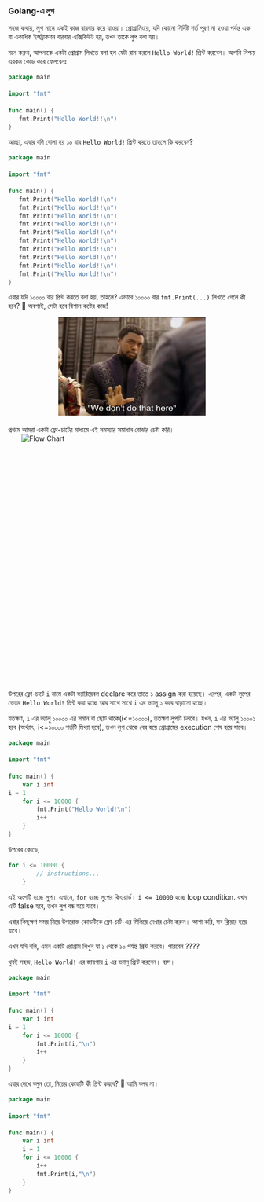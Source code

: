 ### Golang-এ লুপ 
সহজ কথায়, লুপ মানে একই কাজ বারবার করে যাওয়া। প্রোগ্রামিংয়ে, যদি কোনো নির্দিষ্ট শর্ত পূরণ না হওয়া পর্যন্ত এক বা একাধিক ইন্সট্রাকশন বারবার এক্সিকিউট হয়, তখন তাকে লুপ বলা হয়।

মনে করুন, আপনাকে একটা প্রোগ্রাম লিখতে বলা হল যেটা রান করলে `Hello World!` প্রিন্ট করবেন। আপনি নিশ্চয় এরকম কোড করে ফেলবেনঃ
```go
package main

import "fmt"

func main() {
   fmt.Print("Hello World!!\n")
}
```
আচ্ছা, এবার যদি বোলা হয় ১০ বার `Hello World!` প্রিন্ট করতে তাহলে কি করবেন?
```go
package main

import "fmt"

func main() {
   fmt.Print("Hello World!!\n")
   fmt.Print("Hello World!!\n")
   fmt.Print("Hello World!!\n")
   fmt.Print("Hello World!!\n")
   fmt.Print("Hello World!!\n")
   fmt.Print("Hello World!!\n")
   fmt.Print("Hello World!!\n")
   fmt.Print("Hello World!!\n")
   fmt.Print("Hello World!!\n")
   fmt.Print("Hello World!!\n")
}
```
এবার যদি ১০০০০ বার প্রিন্ট করতে বলা হয়, তাহলে?
এভাবে ১০০০০ বার `fmt.Print(...)` লিখতে গেলে কী হবে? 🤯 অবশ্যই, সেটা হবে বিশাল কষ্টের কাজ!
<div style="display: flex; justify-content: center; margin-bottom:20px;">
<img src="./We_Dont_Do_That_Here.jpg" alt="Flow Chart" width="300" height="200">
</div>
প্রথমে আমরা একটা ফ্লো-চার্টের মাধ্যমে এই সমস্যার সমাধান বোঝার চেষ্টা করি। 
<div style="display: flex; justify-content: center; margin-bottom:20px;">
<img src="./loop_flow_chart1.jpg" alt="Flow Chart" width="450" height="500">
</div>

উপরের ফ্লো-চার্টে `i` নামে একটা ভ্যারিয়েবল declare করে তাতে ১ assign করা হয়েছে। এরপর, একটা লুপের ভেতর `Hello World!` প্রিন্ট করা হচ্ছে আর সাথে সাথে `i` এর ভ্যালু ১ করে বাড়ানো হচ্ছে।

যতক্ষণ, `i` এর ভ্যালু  ১০০০০ এর সমান বা ছোট থাকে(i<=১০০০০), ততক্ষণ লুপটি চলবে। যখন, `i` এর ভ্যালু ১০০০১ হবে (অর্থ্যাৎ, i<=১০০০০ শর্তটি মিথ্যা হবে), তখন লুপ থেকে বের হয়ে প্রোগ্রামের execution শেষ হয়ে যাবে।  
```go
package main

import "fmt"

func main() {
	var i int
i = 1
	for i <= 10000 {
		fmt.Print("Hello World!\n")
		i++
	}
}
```

উপরের কোডে,

```go
for i <= 10000 {
		// instructions... 
	}
```

এই অংশটি হচ্ছে লুপ। এখানে, `for` হচ্ছে লুপের কিওয়ার্ড। `i <= 10000` হচ্ছে loop condition. যখন এটি false হবে, তখন লুপ বন্ধ হয়ে যাবে।

এবার কিছুক্ষণ সময় নিয়ে উপরোক্ত কোডটিকে ফ্লো-চার্ট-এর মিলিয়ে দেখার চেষ্টা করুন। আশা করি, সব ক্লিয়ার হয়ে যাবে।
 
এখন যদি বলি, এমন একটি প্রোগ্রাম লিখুন যা ১ থেকে ১০ পর্যন্ত প্রিন্ট করবে। পারবেন ????

খুবই সহজ, `Hello World!` এর জায়গায় `i` এর ভ্যালু প্রিন্ট করবেন। ব্যস।

```go
package main

import "fmt"

func main() {
	var i int
i = 1
	for i <= 10000 {
		fmt.Print(i,"\n")
		i++
	}
}
```

এবার দেখে বলুন তো, নিচের কোডটি কী প্রিন্ট করবে? 🤔 আমি বলব না।

```go
package main

import "fmt"

func main() {
	var i int
	i = 1
	for i <= 10000 {
		i++
		fmt.Print(i,"\n")
	}
}
```
